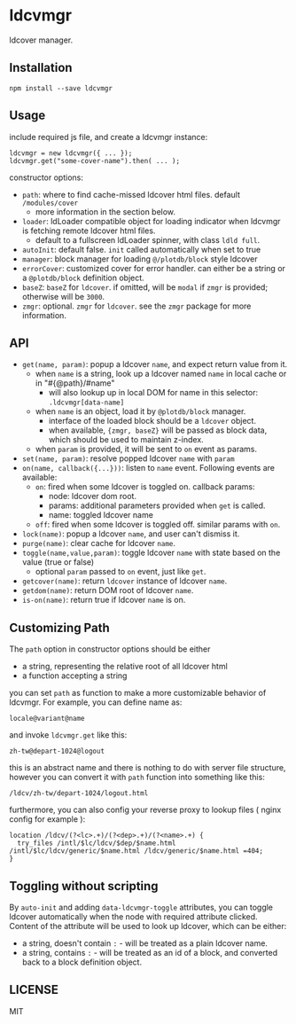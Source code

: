 # ldcvmgr

ldcover manager.


## Installation

    npm install --save ldcvmgr


## Usage

include required js file, and create a ldcvmgr instance:

    ldcvmgr = new ldcvmgr({ ... });
    ldcvmgr.get("some-cover-name").then( ... );


constructor options:

 - `path`: where to find cache-missed ldcover html files. default `/modules/cover`
   - more information in the section below.
 - `loader`: ldLoader compatible object for loading indicator when ldcvmgr is fetching remote ldcover html files.
   - default to a fullscreen ldLoader spinner, with class `ldld full`.
 - `autoInit`: default false. `init` called automatically when set to true
 - `manager`: block manager for loading `@/plotdb/block` style ldcover
 - `errorCover`: customized cover for error handler. can either be a string or a `@plotdb/block` definition object.
 - `baseZ`: `baseZ` for `ldcover`. if omitted, will be `modal` if `zmgr` is provided; otherwise will be `3000`.
 - `zmgr`: optional. `zmgr` for `ldcover`. see the `zmgr` package for more information.


## API

 - `get(name, param)`: popup a ldcover `name`, and expect return value from it.
   - when `name` is a string, look up a ldcover named `name` in local cache or in "#{@path}/#name"
     - will also lookup up in local DOM for name in this selector: `.ldcvmgr[data-name]`
   - when `name` is an object, load it by `@plotdb/block` manager.
     - interface of the loaded block should be a `ldcover` object.
     - when available, `{zmgr, baseZ}` will be passed as block data, which should be used to maintain z-index.
   - when `param` is provided, it will be sent to `on` event as params.
 - `set(name, param)`: resolve popped ldcover `name` with `param`
 - `on(name, callback({...}))`: listen to `name` event. Following events are available:
   - `on`: fired when some ldcover is toggled on. callback params:
     - node: ldcover dom root.
     - params: additional parameters provided when `get` is called.
     - name: toggled ldcover name
   - `off`: fired when some ldcover is toggled off. similar params with `on`.
 - `lock(name)`: popup a ldcover `name`, and user can't dismiss it.
 - `purge(name)`: clear cache for ldcover `name`.
 - `toggle(name,value,param)`: toggle ldcover `name` with state based on the value (true or false)
   - optional `param` passed to `on` event, just like `get`.
 - `getcover(name)`: return `ldcover` instance of ldcover `name`.
 - `getdom(name)`: return DOM root of ldcover `name`.
 - `is-on(name)`: return true if ldcover `name` is on.


## Customizing Path

The `path` option in constructor options should be either

 - a string, representing the relative root of all ldcover html
 - a function accepting a string

you can set `path` as function to make a more customizable behavior of ldcvmgr. For example, you can define name as:

    locale@variant@name

and invoke `ldcvmgr.get` like this:

    zh-tw@depart-1024@logout


this is an abstract name and there is nothing to do with server file structure, however you can convert it with `path` function into something like this:

    /ldcv/zh-tw/depart-1024/logout.html

furthermore, you can also config your reverse proxy to lookup files ( nginx config for example ):

    location /ldcv/(?<lc>.+)/(?<dep>.+)/(?<name>.+) {
      try_files /intl/$lc/ldcv/$dep/$name.html /intl/$lc/ldcv/generic/$name.html /ldcv/generic/$name.html =404;
    }


## Toggling without scripting

By `auto-init` and adding `data-ldcvmgr-toggle` attributes, you can toggle ldcover automatically when the node with required attribute clicked. Content of the attribute will be used to look up ldcover, which can be either:

 - a string, doesn't contain `:` - will be treated as a plain ldcover name.
 - a string, contains `:` - will be treated as an id of a block, and converted back to a block definition object.


## LICENSE

MIT
